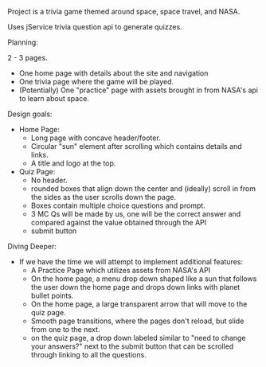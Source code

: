 Project is a trivia game themed around space, space travel, and NASA.

Uses jService trivia question api to generate quizzes.

Planning:

2 - 3 pages. 
  - One home page with details about the site and navigation
  - One trivia page where the game will be played.
  - (Potentially) One "practice" page with assets brought in from NASA's api to learn about space.

Design goals:
  - Home Page:
      - Long page with concave header/footer.
      - Circular "sun" element after scrolling which contains details and links.
      - A title and logo at the top.
  - Quiz Page: 
      - No header.
      - rounded boxes that align down the center and (ideally) scroll in from the sides as the user scrolls down the page.
      - Boxes contain multiple choice questions and prompt.
      - 3 MC Qs will be made by us, one will be the correct answer and compared against the value obtained through the API
      - submit button

Diving Deeper:
  - If we have the time we will attempt to implement additional features:
    - A Practice Page which utilizes assets from NASA's API
    - On the home page, a menu drop down shaped like a sun that follows the user down the home page and drops down links with planet bullet points.
    - On the home page, a large transparent arrow that will move to the quiz page.
    - Smooth page transitions, where the pages don't reload, but slide from one to the next.
    - on the quiz page, a drop down labeled similar to "need to change your answers?" next to the submit button that can be scrolled through linking to all the questions.
